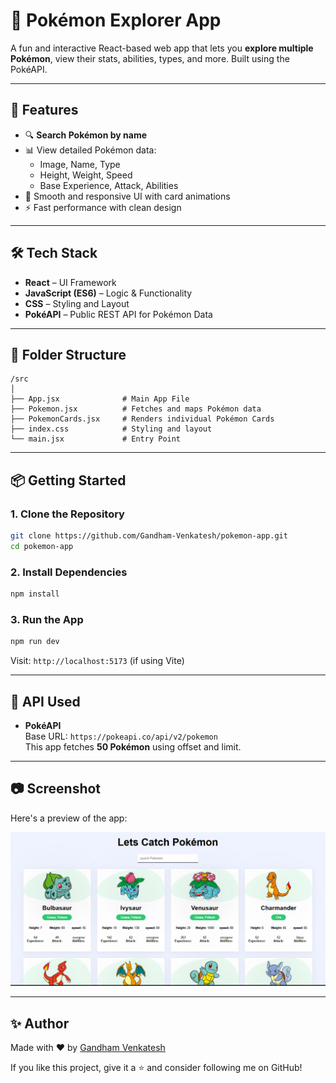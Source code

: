 # 🧢 Pokémon Explorer App

A fun and interactive React-based web app that lets you **explore multiple Pokémon**, view their stats, abilities, types, and more. Built using the PokéAPI.


---

## 🚀 Features

- 🔍 **Search Pokémon by name**
- 📊 View detailed Pokémon data:
  - Image, Name, Type
  - Height, Weight, Speed
  - Base Experience, Attack, Abilities
- 🎨 Smooth and responsive UI with card animations
- ⚡ Fast performance with clean design

---

## 🛠️ Tech Stack

- **React** – UI Framework
- **JavaScript (ES6)** – Logic & Functionality
- **CSS** – Styling and Layout
- **PokéAPI** – Public REST API for Pokémon Data

---

## 📁 Folder Structure

```
/src
│
├── App.jsx              # Main App File
├── Pokemon.jsx          # Fetches and maps Pokémon data
├── PokemonCards.jsx     # Renders individual Pokémon Cards
├── index.css            # Styling and layout
└── main.jsx             # Entry Point
```

---

## 📦 Getting Started

### 1. Clone the Repository

```bash
git clone https://github.com/Gandham-Venkatesh/pokemon-app.git
cd pokemon-app
```

### 2. Install Dependencies

```bash
npm install
```

### 3. Run the App

```bash
npm run dev
```

Visit: `http://localhost:5173` (if using Vite)

---

## 🔌 API Used

- **PokéAPI**  
  Base URL: `https://pokeapi.co/api/v2/pokemon`  
  This app fetches **50 Pokémon** using offset and limit.

---

## 📷 Screenshot

Here's a preview of the app:

![App Screenshot](src/assets/screenshot.png)  
> 


---


## ✨ Author

Made with ❤️ by [Gandham Venkatesh](https://github.com/gandham-venkatesh)

If you like this project, give it a ⭐ and consider following me on GitHub!

